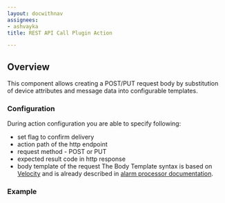 ```yaml
---
layout: docwithnav
assignees:
- ashvayka
title: REST API Call Plugin Action

---
```


## Overview

This component allows creating a POST/PUT request body by substitution of device attributes and message data into configurable templates.

### Configuration

During action configuration you are able to specify following:
- set flag to confirm  delivery
- action path of the http endpoint
- request method - POST or PUT
- expected result code in http response
- body template of the request
The Body Template syntax is based on [Velocity](https://velocity.apache.org/)
and is already described in [alarm processor documentation](/docs/reference/processors/alarm-deduplication-processor/#configuration).

### Example
